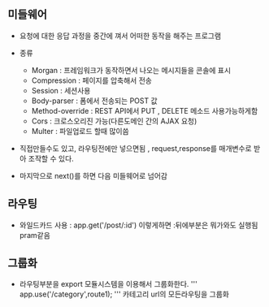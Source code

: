 ## 미들웨어
-	요청에 대한 응답 과정을 중간에 껴서 어떠한 동작을 해주는 프로그램

- 종류
	- Morgan : 프레임워크가 동작하면서 나오는 메시지들을 콘솔에 표시
	- Compression : 페이지를 압축해서 전송
	- Session : 세션사용
	- Body-parser : 폼에서 전송되는 POST 값
	- Method-override : REST API에서 PUT , DELETE 메소드 사용가능하게함
	- Cors : 크로스오리진 가능(다른도메인 간의 AJAX 요청)
	- Multer : 파일업로드 할때 많이씀

-	직접만들수도 있고, 라우팅전에만 넣으면됨 , request,response를 매개변수로 받아 조작할 수 있다.
-	마지막으로 next()를 하면 다음 미들웨어로 넘어감

## 라우팅

- 와일드카드 사용 : app.get('/post/:id') 이렇게하면 :뒤에부분은 뭐가와도 실행됨 pram같음

## 그룹화
-	라우팅부분을 export 모듈시스템을 이용해서 그룹화한다.
'''
app.use('/category',route1);
'''
카테고리 url의 모든라우팅을 그룹화
